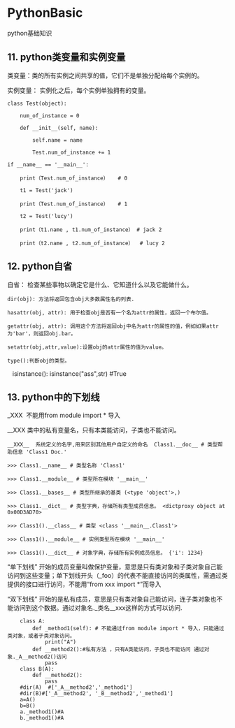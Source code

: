 # PythonBasic
python基础知识
## 11. python类变量和实例变量
类变量：类的所有实例之间共享的值，它们不是单独分配给每个实例的。

实例变量： 实例化之后，每个实例单独拥有的变量。

    class Test(object):  
    
        num_of_instance = 0
        
        def __init__(self, name):
        
            self.name = name  
              
            Test.num_of_instance += 1  

    if __name__ == '__main__':  
          
        print（Test.num_of_instance）   # 0
          
        t1 = Test('jack')  
          
        print（Test.num_of_instance）   # 1
          
        t2 = Test('lucy')  
          
        print（t1.name , t1.num_of_instance） # jack 2
          
        print（t2.name , t2.num_of_instance）  # lucy 2
## 12. python自省
自省： 检查某些事物以确定它是什么、它知道什么以及它能做什么。

    dir(obj): 方法将返回包含obj大多数属性名的列表.

    hasattr(obj, attr): 用于检查obj是否有一个名为attr的属性，返回一个布尔值。

    getattr(obj, attr): 调用这个方法将返回obj中名为attr的属性的值，例如如果attr为'bar'，则返回obj.bar。

    setattr(obj,attr,value):设置obj的attr属性的值为value。

    type():判断obj的类型。

    isinstance():  isinstance("ass",str) #True
## 13. python中的下划线
_XXX  不能用from module import * 导入

__XXX  类中的私有变量名，只有本类能访问，子类也不能访问。

    __XXX__  系统定义的名字,用来区别其他用户自定义的命名  Class1.__doc__ # 类型帮助信息 'Class1 Doc.' 
    
    >>> Class1.__name__ # 类型名称 'Class1' 
    
    >>> Class1.__module__ # 类型所在模块 '__main__' 
    
    >>> Class1.__bases__ # 类型所继承的基类 (<type 'object'>,) 
    
    >>> Class1.__dict__ # 类型字典，存储所有类型成员信息。 <dictproxy object at 0x00D3AD70> 
    
    >>> Class1().__class__ # 类型 <class '__main__.Class1'> 
    
    >>> Class1().__module__ # 实例类型所在模块 '__main__'
    
    >>> Class1().__dict__ # 对象字典，存储所有实例成员信息。 {'i': 1234}


“单下划线” 开始的成员变量叫做保护变量，意思是只有类对象和子类对象自己能访问到这些变量；单下划线开头（_foo）的代表不能直接访问的类属性，需通过类提供的接口进行访问，不能用“from xxx import *”而导入

“双下划线” 开始的是私有成员，意思是只有类对象自己能访问，连子类对象也不能访问到这个数据。通过对象名._类名__xxx这样的方式可以访问.

        class A:
            def _method1(self): # 不能通过from module import * 导入，只能通过类对象，或者子类对象访问。
                print("A")
            def __method2():#私有方法 ，只有A类能访问，子类也不能访问 通过对象._A__method2()访问
                pass
        class B(A):
            def __method2():
                pass
        #dir(A)  #['_A__method2','_method1']
        #dir(B)#['_A__method2', '_B__method2','_method1']
        a=A()
        b=B()
        a._method1()#A
        b._method1()#A
